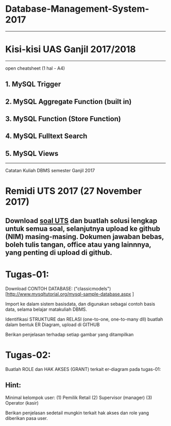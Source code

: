 # Database-Management-System-2017

-------------------------------------------
# Kisi-kisi UAS Ganjil 2017/2018
-------------------------------------------
open cheatsheet (1 hal - A4) 

## 1. MySQL Trigger 
## 2. MySQL Aggregate Function (built in)
## 3. MySQL Function (Store Function)
## 4. MySQL Fulltext Search
## 5. MySQL Views



-------------------------------------------




Catatan Kuliah DBMS semester Ganjil 2017


# Remidi UTS 2017 (27 November 2017)

Download [soal UTS](https://github.com/handaga/Database-Management-System-2017/blob/master/bana-uts-if-SistemManagegementBasisdata.docx) dan buatlah solusi lengkap untuk semua soal, selanjutnya upload ke github (NIM) masing-masing.
Dokumen jawaban bebas, boleh tulis tangan, office atau yang lainnnya, yang penting di upload di github.
---------------------------




# Tugas-01:


Download CONTOH DATABASE:  ("classicmodels")[http://www.mysqltutorial.org/mysql-sample-database.aspx
]

Import ke dalam sistem basisdata, dan digunakan sebagai contoh basis data, selama belajar matakuliah DBMS. 

Identifikasi STRUKTURE dan RELASI (one-to-one, one-to-many dll)  buatlah dalam bentuk  ER Diagram, upload di GITHUB

Berikan penjelasan terhadap setiap gambar yang ditampilkan


# Tugas-02:
Buatlah ROLE dan HAK AKSES (GRANT) terkait er-diagram pada tugas-01:

## Hint:
Minimal kelompok user:
		(1) Pemilik Retail
		(2) Supervisor (manager)
		(3) Operator (kasir)

Berikan penjelasan sedetail mungkin terkait hak akses dan role yang diberikan pasa user.




